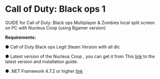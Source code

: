 # Call of Duty: Black ops 1 
GUIDE for Call of Duty: Black ops Multiplayer & Zombies local split screen on PC with Nucleus Coop (using Bgamer version)

**Requirements:**

● Call of Duty Black ops Legit Steam Version with all dlc 

● Latest version of the Nucleus Coop , you can get it from This [link](https://github.com/SplitScreen-Me/splitscreenme-nucleus/releases) to the latest version and installation guide.

● .NET Framework 4.7.2 or higher [link](https://dotnet.microsoft.com/en-us/download/dotnet-framework)

